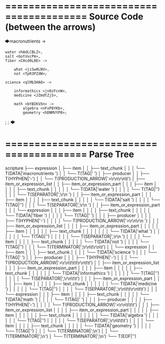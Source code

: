 ========================================
Source Code (between the arrows)
========================================

🡆macronutrients <ryQ27h6e> ->

	water <hAdLCBLZ>,
    salt <GotVxcPm>,
    fiber <CHcd0L0E> ->

        what <jiSw0LNV>,
        not <TpR3PZdW>;
	
	science <qlMb3HAO> ->
			
		informathics <jn0zFcnW>,
		medicine <JZmdtZj5>,
		
		math <bYBIKVXn> ->
			algebra <nFxP8YKb>,
			geometry <hDNMVYP0>;
;
;
🡄

========================================
Parse Tree
========================================

scripture
├── expression
│   ├── item
│   │   ├── text_chunk
│   │   │   └── T(DATA|'macronutrients ')
│   │   └── T(TAG|'<ryQ27h6e> ')
│   ├── producer
│   │   ├── T(HYPHEN|'-')
│   │   └── T(PRODUCTION_ARROW|'>\r\n\r\n\t')
│   ├── item_or_expression_list
│   │   ├── item_or_expression_part
│   │   │   ├── item
│   │   │   │   ├── text_chunk
│   │   │   │   │   └── T(DATA|'water ')
│   │   │   │   └── T(TAG|'<hAdLCBLZ>')
│   │   │   └── T(SEPARATOR|',\r\n    ')
│   │   ├── item_or_expression_part
│   │   │   ├── item
│   │   │   │   ├── text_chunk
│   │   │   │   │   └── T(DATA|'salt ')
│   │   │   │   └── T(TAG|'<GotVxcPm>')
│   │   │   └── T(SEPARATOR|',\r\n    ')
│   │   ├── item_or_expression_part
│   │   │   └── expression
│   │   │       ├── item
│   │   │       │   ├── text_chunk
│   │   │       │   │   └── T(DATA|'fiber ')
│   │   │       │   └── T(TAG|'<CHcd0L0E> ')
│   │   │       ├── producer
│   │   │       │   ├── T(HYPHEN|'-')
│   │   │       │   └── T(PRODUCTION_ARROW|'>\r\n\r\n        ')
│   │   │       ├── item_or_expression_list
│   │   │       │   ├── item_or_expression_part
│   │   │       │   │   ├── item
│   │   │       │   │   │   ├── text_chunk
│   │   │       │   │   │   │   └── T(DATA|'what ')
│   │   │       │   │   │   └── T(TAG|'<jiSw0LNV>')
│   │   │       │   │   └── T(SEPARATOR|',\r\n        ')
│   │   │       │   └── item
│   │   │       │       ├── text_chunk
│   │   │       │       │   └── T(DATA|'not ')
│   │   │       │       └── T(TAG|'<TpR3PZdW>')
│   │   │       └── T(TERMINATOR|';\r\n\t\r\n\t')
│   │   └── expression
│   │       ├── item
│   │       │   ├── text_chunk
│   │       │   │   └── T(DATA|'science ')
│   │       │   └── T(TAG|'<qlMb3HAO> ')
│   │       ├── producer
│   │       │   ├── T(HYPHEN|'-')
│   │       │   └── T(PRODUCTION_ARROW|'>\r\n\t\t\t\r\n\t\t')
│   │       ├── item_or_expression_list
│   │       │   ├── item_or_expression_part
│   │       │   │   ├── item
│   │       │   │   │   ├── text_chunk
│   │       │   │   │   │   └── T(DATA|'informathics ')
│   │       │   │   │   └── T(TAG|'<jn0zFcnW>')
│   │       │   │   └── T(SEPARATOR|',\r\n\t\t')
│   │       │   ├── item_or_expression_part
│   │       │   │   ├── item
│   │       │   │   │   ├── text_chunk
│   │       │   │   │   │   └── T(DATA|'medicine ')
│   │       │   │   │   └── T(TAG|'<JZmdtZj5>')
│   │       │   │   └── T(SEPARATOR|',\r\n\t\t\r\n\t\t')
│   │       │   └── expression
│   │       │       ├── item
│   │       │       │   ├── text_chunk
│   │       │       │   │   └── T(DATA|'math ')
│   │       │       │   └── T(TAG|'<bYBIKVXn> ')
│   │       │       ├── producer
│   │       │       │   ├── T(HYPHEN|'-')
│   │       │       │   └── T(PRODUCTION_ARROW|'>\r\n\t\t\t')
│   │       │       ├── item_or_expression_list
│   │       │       │   ├── item_or_expression_part
│   │       │       │   │   ├── item
│   │       │       │   │   │   ├── text_chunk
│   │       │       │   │   │   │   └── T(DATA|'algebra ')
│   │       │       │   │   │   └── T(TAG|'<nFxP8YKb>')
│   │       │       │   │   └── T(SEPARATOR|',\r\n\t\t\t')
│   │       │       │   └── item
│   │       │       │       ├── text_chunk
│   │       │       │       │   └── T(DATA|'geometry ')
│   │       │       │       └── T(TAG|'<hDNMVYP0>')
│   │       │       └── T(TERMINATOR|';\n')
│   │       └── T(TERMINATOR|';\n')
│   └── T(TERMINATOR|';\n')
└── T(EOF|'<EOF>')